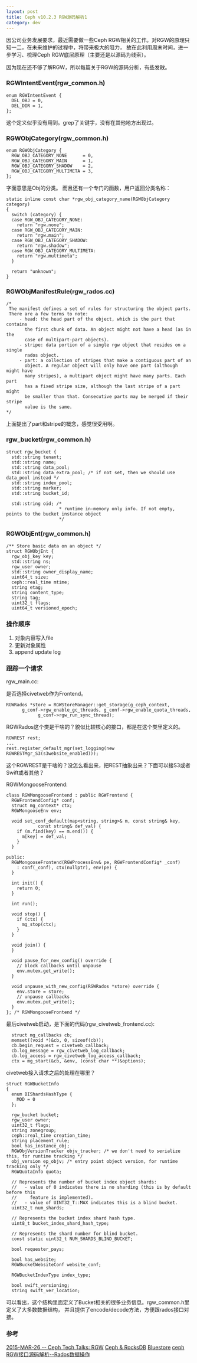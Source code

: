 ```yaml
---
layout: post
title: Ceph v10.2.3 RGW源码解析1
category: dev 
---
```

因公司业务发展要求，最近需要做一些Ceph RGW相关的工作。对RGW的原理只知一二，在未来维护的过程中，将带来极大的阻力，
故在此利用周末时间，进一步学习、梳理Ceph RGW底层原理（主要还是以源码为线索）。

因为现在还不够了解RGW，所以每篇关于RGW的源码分析，有些发散。

### RGWIntentEvent(rgw_common.h)
```
enum RGWIntentEvent {
  DEL_OBJ = 0,
  DEL_DIR = 1,
};
```
这个定义似乎没有用到。grep了关键字，没有在其他地方出现过。

### RGWObjCategory(rgw_common.h)
```
enum RGWObjCategory {
  RGW_OBJ_CATEGORY_NONE      = 0,
  RGW_OBJ_CATEGORY_MAIN      = 1,
  RGW_OBJ_CATEGORY_SHADOW    = 2,
  RGW_OBJ_CATEGORY_MULTIMETA = 3,
};
```
字面意思是Obj的分类。
而且还有一个专门的函数，用户返回分类名称：
```
static inline const char *rgw_obj_category_name(RGWObjCategory category)
{
  switch (category) {
  case RGW_OBJ_CATEGORY_NONE:
    return "rgw.none";
  case RGW_OBJ_CATEGORY_MAIN:
    return "rgw.main";
  case RGW_OBJ_CATEGORY_SHADOW:
    return "rgw.shadow";
  case RGW_OBJ_CATEGORY_MULTIMETA:
    return "rgw.multimeta";
  }

  return "unknown";
}
```

### RGWObjManifestRule(rgw_rados.cc)
```
/*
 The manifest defines a set of rules for structuring the object parts.
 There are a few terms to note:
     - head: the head part of the object, which is the part that contains
       the first chunk of data. An object might not have a head (as in the
       case of multipart-part objects).
     - stripe: data portion of a single rgw object that resides on a single
       rados object.
     - part: a collection of stripes that make a contiguous part of an
       object. A regular object will only have one part (although might have
       many stripes), a multipart object might have many parts. Each part
       has a fixed stripe size, although the last stripe of a part might
       be smaller than that. Consecutive parts may be merged if their stripe
       value is the same.
*/
```
上面提出了part和stripe的概念，感觉很受用啊。

### rgw_bucket(rgw_common.h)
```
struct rgw_bucket {
  std::string tenant;
  std::string name;
  std::string data_pool;
  std::string data_extra_pool; /* if not set, then we should use data_pool instead */
  std::string index_pool;
  std::string marker;
  std::string bucket_id;

  std::string oid; /*
                    * runtime in-memory only info. If not empty, points to the bucket instance object
                    */
```

### RGWObjEnt(rgw_common.h)
```
/** Store basic data on an object */
struct RGWObjEnt {
  rgw_obj_key key;
  std::string ns;
  rgw_user owner;
  std::string owner_display_name;
  uint64_t size;
  ceph::real_time mtime;
  string etag;
  string content_type;
  string tag;
  uint32_t flags;
  uint64_t versioned_epoch;
```

### 操作顺序
1. 对象内容写入file
2. 更新对象属性
3. append update log

### 跟踪一个请求
rgw_main.cc:

是否选择civetweb作为Frontend。
```
RGWRados *store = RGWStoreManager::get_storage(g_ceph_context,
      g_conf->rgw_enable_gc_threads, g_conf->rgw_enable_quota_threads,
            g_conf->rgw_run_sync_thread);
```
RGWRados这个类是干啥的？貌似比较核心的接口，都是在这个类里定义的。

```
RGWREST rest;
...
rest.register_default_mgr(set_logging(new RGWRESTMgr_S3(s3website_enabled)));
```
这个RGWREST是干啥的？没怎么看出来，把REST抽象出来？下面可以接S3或者Swift或者其他？

RGWMongooseFrontend:
```
class RGWMongooseFrontend : public RGWFrontend {
  RGWFrontendConfig* conf;
  struct mg_context* ctx;
  RGWMongooseEnv env;

  void set_conf_default(map<string, string>& m, const string& key,
            const string& def_val) {
    if (m.find(key) == m.end()) {
      m[key] = def_val;
    }
  }

public:
  RGWMongooseFrontend(RGWProcessEnv& pe, RGWFrontendConfig* _conf)
    : conf(_conf), ctx(nullptr), env(pe) {
  }

  int init() {
    return 0;
  }

  int run();

  void stop() {
    if (ctx) {
      mg_stop(ctx);
    }
  }

  void join() {
  }

  void pause_for_new_config() override {
    // block callbacks until unpause
    env.mutex.get_write();
  }

  void unpause_with_new_config(RGWRados *store) override {
    env.store = store;
    // unpause callbacks
    env.mutex.put_write();
  }
}; /* RGWMongooseFrontend */
```
最后civetweb启动，是下面的代码(rgw_civetweb_frontend.cc):
```
  struct mg_callbacks cb;
  memset((void *)&cb, 0, sizeof(cb));
  cb.begin_request = civetweb_callback;
  cb.log_message = rgw_civetweb_log_callback;
  cb.log_access = rgw_civetweb_log_access_callback;
  ctx = mg_start(&cb, &env, (const char **)&options);
```

civetweb接入请求之后的处理在哪里？


```
struct RGWBucketInfo
{
  enum BIShardsHashType {
    MOD = 0
  };

  rgw_bucket bucket;
  rgw_user owner;
  uint32_t flags;
  string zonegroup;
  ceph::real_time creation_time;
  string placement_rule;
  bool has_instance_obj;
  RGWObjVersionTracker objv_tracker; /* we don't need to serialize this, for runtime tracking */
  obj_version ep_objv; /* entry point object version, for runtime tracking only */
  RGWQuotaInfo quota;

  // Represents the number of bucket index object shards:
  //   - value of 0 indicates there is no sharding (this is by default before this
  //     feature is implemented).
  //   - value of UINT32_T::MAX indicates this is a blind bucket.
  uint32_t num_shards;

  // Represents the bucket index shard hash type.
  uint8_t bucket_index_shard_hash_type;

  // Represents the shard number for blind bucket.
  const static uint32_t NUM_SHARDS_BLIND_BUCKET;

  bool requester_pays;

  bool has_website;
  RGWBucketWebsiteConf website_conf;

  RGWBucketIndexType index_type;

  bool swift_versioning;
  string swift_ver_location;
```
可以看出，这个结构里面定义了Bucket相关的很多业务信息。rgw_common.h里定义了大多数数据结构，
并且提供了encode/decode方法，方便跟rados接口对接。

### 参考
[2015-MAR-26 -- Ceph Tech Talks: RGW](https://www.youtube.com/watch?v=zvfv3pXq0Ww)
[Ceph & RocksDB](http://www.slideshare.net/sageweil1/ceph-and-rocksdb?qid=a85dad36-c4ea-452e-a91f-e933bd228144&v=&b=&from_search=47)
[Bluestore](http://www.slideshare.net/Inktank_Ceph/ceph-tech-talk-bluestore)
[ceph RGW接口源码解析--Rados数据操作](https://my.oschina.net/u/2271251/blog/355074)
